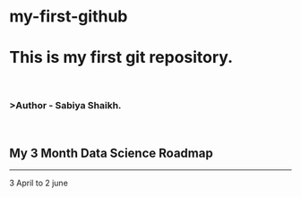 # my-first-github
<h1> This is my first git repository.</h1>
<br>
<h3>>Author - Sabiya Shaikh.</h3>
<br>
<h2><b> My 3 Month Data Science Roadmap  </b></h2>
<hr>3 April to 2 june </hr>
<br>


